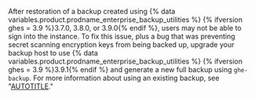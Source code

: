 After restoration of a backup created using {% data variables.product.prodname_enterprise_backup_utilities %} {% ifversion ghes = 3.9 %}3.7.0, 3.8.0, or 3.9.0{% endif %}, users may not be able to sign into the instance. To fix this issue, plus a bug that was preventing secret scanning encryption keys from being backed up, upgrade your backup host to use {% data variables.product.prodname_enterprise_backup_utilities %} {% ifversion ghes = 3.9 %}3.9.1{% endif %} and generate a new full backup using `ghe-backup`. For more information about using an existing backup, see "[AUTOTITLE](/admin/configuration/configuring-your-enterprise/known-issues-with-backups-for-your-instance#users-cannot-sign-in-after-restoration-of-a-backup)."
